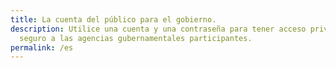 ```yaml
---
title: La cuenta del público para el gobierno.
description: Utilice una cuenta y una contraseña para tener acceso privado y
  seguro a las agencias gubernamentales participantes.
permalink: /es
---
```

